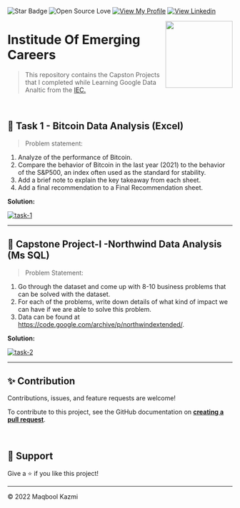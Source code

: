 ![Star Badge](https://img.shields.io/static/v1?label=%F0%9F%8C%9F&message=If%20Useful&style=style=flat&color=BC4E99)
![Open Source Love](https://badges.frapsoft.com/os/v1/open-source.svg?v=103)
[![View My Profile](https://img.shields.io/badge/View-My_Profile-green?logo=GitHub)](https://github.com/maqboolkazmii)
[![View Linkedin](https://img.shields.io/badge/View-My_Linkedin-blue?logo=Linkedin)](https://www.linkedin.com/in/maqboolkazmi/)

<img align = right height = 150 width = 150 src ="https://iec.org.pk/wp-content/uploads/2021/03/cropped-024542445.png">

#  Institude Of Emerging Careers
> This repository contains the Capston Projects that I completed while Learning Google Data Analtic from the [IEC.](http://iec.org.pk)

<br>




## 🌟 Task 1 - Bitcoin Data Analysis (Excel)


> Problem statement:

1. Analyze of the performance of Bitcoin.
2. Compare the behavior of Bitcoin in the last year (2021) to the behavior of the S&P500, an index often used as the standard for stability.
3. Add a brief note to explain the key takeaway from each sheet.
4. Add a final recommendation to a Final Recommendation sheet.

**Solution:**

[![task-1](https://img.shields.io/badge/Bitcoin_Data_Analysis-Excel-971901?style=for-the-badge&logo=GITHUB)](https://github.com/maqboolkazmii/Google_Data_Analyst_Projects/tree/main/Task%201%20Bitcoin%20Data%20analysis)

---

## 🌟 Capstone Project-I -Northwind Data Analysis (Ms SQL)

> Problem Statement:
1. Go through the dataset and come up with 8-10 business problems that can be solved with the dataset.
2. For each of the problems, write down details of what kind of impact we can have if we are able to solve this problem.
3. Data can be found at https://code.google.com/archive/p/northwindextended/.

**Solution:**

[![task-2](https://img.shields.io/badge/North_Wind_Data_Analysis-MS_SQL-971901?style=for-the-badge&logo=GITHUB)](https://github.com/maqboolkazmii/Google_Data_Analyst_Projects)

---







## ✨ Contribution

Contributions, issues, and feature requests are welcome!

To contribute to this project, see the GitHub documentation on **[creating a pull request](https://help.github.com/en/github/collaborating-with-issues-and-pull-requests/creating-a-pull-request)**.

<br>

## 👏 Support

Give a ⭐️ if you like this project!
___________________________________

<p>&copy; 2022 Maqbool Kazmi</p>
